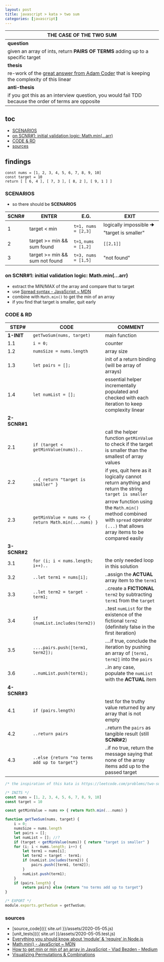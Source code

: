 ```yaml
---
layout: post
title: javascript > kata > two sum
categories: [javascript]
---
```


| **THE CASE OF THE TWO SUM**                                                                                                              |
|------------------------------------------------------------------------------------------------------------------------------------------|
| **question**                                                                                                                             |
| given an array of ints, return **PAIRS OF TERMS** adding up to a specific target                                                         |
| **thesis**                                                                                                                               |
| re-work of the [great answer from Adam Coder](https://www.youtube.com/watch?v=TmjexrTRr6U) that is keeping the complexity of this linear |
| **anti-thesis**                                                                                                                          |
| if you got this as an interview question, you would fail TDD because the order of terms are opposite                                     |

## toc
<!-- TOC -->

- [SCENARIOS](#scenarios)
- [on SCNR#1: initial validation logic: Math.min(...arr)](#on-scnr1-initial-validation-logic-mathminarr)
- [CODE & RD](#code--rd)
- [sources](#sources)

<!-- /TOC -->

## findings

```example
const nums = [1, 2, 3, 4, 5, 6, 7, 8, 9, 10]
const target = 10
return [ [ 6, 4 ], [ 7, 3 ], [ 8, 2 ], [ 9, 1 ] ]
```

### SCENARIOS
* so there should be **SCENARIOS** 

SCNR# | ENTER                          | E.G.                  | EXIT
------|--------------------------------|-----------------------|--------------------------------------------
1     | target < min                   | `t=1, nums = [2,3]`   | logically impossible 🠊 "target is smaller"
2     | target >= min && sum found     | `t=1`, `nums = [1,2]` | `[[2,1]]`
3     | target >= min && sum not found | `t=3, nums = [1,5]`   | "not found"

### on SCNR#1: initial validation logic: Math.min(...arr)
* extract the MIN/MAX of the array and compare that to target
* use [Spread syntax - JavaScript ~ MDN](https://developer.mozilla.org/en-US/docs/Web/JavaScript/Reference/Operators/Spread_syntax)
* combine with `Math.min()` to get the min of an array
* if you find that target is smaller, quit early

### CODE & RD

STEP#        | CODE                                                 | COMMENT
-------------|------------------------------------------------------|-----------------------------------------------------------------------------------------------------------------------------------
**1-INIT**   | `getTwoSum(nums, target)`                            | main function
1.1          | `i = 0;`                                             | counter
1.2          | `numsSize = nums.length`                             | array size
1.3          | `let pairs = [];`                                    | init of a return binding (will be array of arrays)
1.4          | `let numList = [];`                                  | essential helper incrementally populated and checked with each iteration to keep complexity linear
**2-SCNR#1** |                                                      |
2.1          | `if (target < getMinValue(nums))..`                  | call the helper function `getMinValue` to check if the target is smaller than the smallest of array values
2.2          | `..{ return "target is smaller" }`                   | if yes, quit here as it logically cannot return anything and return the string `target is smaller`
2.3          | `getMinValue = nums => { return Math.min(...nums) }` | arrow function using the `Math.min()` method combined with `spread` operator `(...)` that allows array items to be compared easily
**3-SCNR#2** |                                                      |
3.1          | `for (i; i < nums.length; i++)..`                    | the only needed loop in this solution
3.2          | `..let term1 = nums[i];`                             | ..assign the **ACTUAL** array item to the `term1`
3.3          | `..let term2 = target - term1;`                      | ..create a **FICTIONAL** `term2` by subtracting `term1` from the `target`
3.4          | `if (numList.includes(term2))`                       | ..test `numList` for the existence of the fictional `term2` (definitely false in the first iteration)
3.5          | `....pairs.push([term1, term2]);`                    | ....if true, conclude the iteration by pushing an array of `[term1, term2]` into the `pairs`
3.6          | `..numList.push(term1);`                             | ..in any case, populate the `numList` with the **ACTUAL** item
**4-SCNR#3** |                                                      |
4.1          | `if (pairs.length)`                                  | test for the truthy value returned by any array that is not empty
4.2          | `..return pairs`                                     | ..return the `pairs` as tangible result (still **SCNR#2**)
4.3          | `..else {return "no terms add up to target"}`        | ..if no true, return the message saying that none of the array items add up to the passed target

```javascript
/* the inspiration of this kata is https://leetcode.com/problems/two-sum/ */

/* INITS */
const nums = [1, 2, 3, 4, 5, 6, 7, 8, 9, 10]
const target = 10

const getMinValue = nums => { return Math.min(...nums) }

function getTwoSum(nums, target) {
    i = 0;
    numsSize = nums.length
    let pairs = [];
    let numList = []; //?
    if (target < getMinValue(nums)) { return "target is smaller" }
    for (i; i < nums.length; i++) {
        let term1 = nums[i];
        let term2 = target - term1;
        if (numList.includes(term2)) {
            pairs.push([term1, term2]);
        }
        numList.push(term1);
    }
    if (pairs.length) {
        return pairs} else {return "no terms add up to target"}
}

/* EXPORT */
module.exports.getTwoSum = getTwoSum;
```

### sources
* [source_code]({{ site.url }}/assets/2020-05-05.js)
* [unit_tests]({{ site.url }}/assets/2020-05-05.test.js)
* [Everything you should know about ‘module’ & ‘require’ in Node.js](https://www.freecodecamp.org/news/require-module-in-node-js-everything-about-module-require-ccccd3ad383/)
* [Math.min() - JavaScript ~ MDN](https://developer.mozilla.org/en-US/docs/Web/JavaScript/Reference/Global_Objects/Math/min)
* [How to get min or min of an array in JavaScript - Vlad Bezden - Medium](https://medium.com/@vladbezden/how-to-get-min-or-min-of-an-array-in-javascript-1c264ec6e1aa)
* [Visualizing Permutations & Combinations](http://pebreo.github.io/combinations-visualization/)
